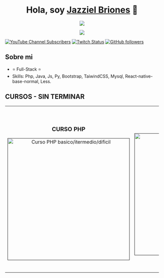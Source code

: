 <div align="center">
<h1 align="center">Hola, soy <a href="">Jazziel Briones</a> 👋</h1>
</div>
<p align="center">
  <a href="https://github.com/DenverCoder1/readme-typing-svg"><img src="https://readme-typing-svg.herokuapp.com?font=Time+New+Roman&color=cyan&size=25&center=true&vCenter=true&width=600&height=100&lines=Assalamu+O+Alaikum+Warahmatullah..&hearts;++;Self-taught+Front-End+Developer,;Computer+Science+Student,;CTF+Newbie,;Active+Learner/Researcher,;Love+to+learn+new+stuffs..<3"></a>
</p>

<div align="center">
  <img src="https://i.pinimg.com/564x/7a/31/06/7a31068e1bdea7dec0d04d77c0b27df6.jpg">
</div>

[![YouTube Channel Subscribers](https://img.shields.io/youtube/channel/subscribers/UCcMcpyF2c08DARVfJIRUklw?style=social)](https://www.youtube.com/@jazzielGod/videos)
[![Twitch Status](https://img.shields.io/twitch/status/jazzielgod?style=social)](https://www.twitch.tv/jazzielgod)
[![GitHub followers](https://img.shields.io/github/followers/jazzielgod?style=social)](https://github.com/JazzielGod)
<!-- ![Discord Shield](https://discordapp.com/api/guilds/807719549075980308/widget.png?style=shield) -->

## Sobre mi

- ⭐ Full-Stack ⭐ 
- Skills: Php, Java, Js, Py, Bootstrap, TaiwindCSS, Mysql, React-native-base-normal, Less.

## CURSOS - SIN TERMINAR
<table>
<tr>
<td width="50%">
<h3 align="center">CURSO PHP</h3>
<div align="center">
  <a href=""https://github.com/JazzielGod/CURSOPHP" target="_blank"><img src="https://th.bing.com/th/id/OIP.r0EKGiOfI0F5wgpMQnLeEAHaEK?pid=ImgDet&rs=1" width="400"           alt="Curso PHP basico/itermedio/dificil"></a>
</div>
</td>

<td width="50%">
               <br>
  <h3 align="center">CUSO BOOTSTRAP</h3>
  <div align="center">                                       
  <a href="" target="_blank"><img src="https://th.bing.com/th/id/R.d012e3c7188f09ae03490cc9b4a3154b?rik=0OJ9MkJhJ6uNNg&pid=ImgRaw&r=0" width="400" alt="Curso Bootstrap"></a>
  <br>
  <p>
  <a href="https://github.com/jazzielgod/bootstrap" target="_blank">
  <img src="https://img.shields.io/badge/FALTA?style=for-the-badge&logo=github&logoColor=black">
  </a>
  <a href="https://www.youtube.com/watch?v=phsuWJCweY8&list=PLAzlSdU-KYwXz-a12vbFKI-mKhKzJeTZb&index=30" target="_blank">
  <img src="https://img.shields.io/badge/-Youtube-green?style=for-the-badge&color=3fFD7f">
  </a>
  </p>
  </div>                                                             
  </table>                                                                                 
</div>
